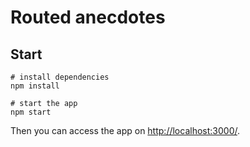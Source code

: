 # Routed anecdotes

## Start
```shell
# install dependencies
npm install

# start the app
npm start
```

Then you can access the app on [http://localhost:3000/](http://localhost:3000/).